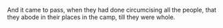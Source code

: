 And it came to pass, when they had done circumcising all the people, that they abode in their places in the camp, till they were whole.
